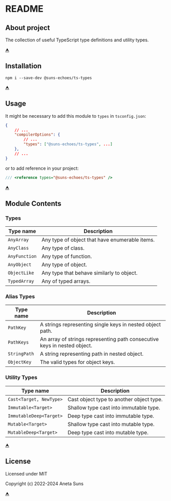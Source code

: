 # README

## About project

The collection of useful TypeScript type definitions and utility types.

[⮝](#readme)



## Installation

`npm i --save-dev @suns-echoes/ts-types`

[⮝](#readme)



## Usage

It might be necessary to add this module to `types` in `tsconfig.json`:

```json
{
	// ...
	"compilerOptions": {
		// ...
		"types": ["@suns-echoes/ts-types", ...]
	},
	// ...
}

```

or to add reference in your project:

```js
/// <reference types="@suns-echoes/ts-types" />
```

[⮝](#readme)



## Module Contents

### Types

| Type name     | Description
|---------------|---------------------------------------------------------------
| `AnyArray`    | Any type of object that have enumerable items.
| `AnyClass`    | Any type of class.
| `AnyFunction` | Any type of function.
| `AnyObject`   | Any type of object.
| `ObjectLike`  | Any type that behave similarly to object.
| `TypedArray`  | Any of typed arrays.

### Alias Types

| Type name     | Description
|---------------|---------------------------------------------------------------
| `PathKey`     | A strings representing single keys in nested object path.
| `PathKeys`    | An array of strings representing path consecutive keys in nested object.
| `StringPath`  | A string representing path in nested object.
| `ObjectKey`   | The valid types for object keys.

### Utility Types

| Type name               | Description
|-------------------------|-----------------------------------------------------
| `Cast<Target, NewType>` | Cast object type to another object type.
| `Immutable<Target>`     | Shallow type cast into immutable type.
| `ImmutableDeep<Target>` | Deep type cast into immutable type.
| `Mutable<Target>`       | Shallow type cast into mutable type.
| `MutableDeep<Target>`   | Deep type cast into mutable type.

[⮝](#readme)



## License

Licensed under MIT

Copyright (c) 2022-2024 Aneta Suns

[⮝](#readme)
